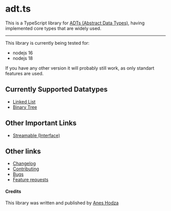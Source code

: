 # adt.ts
This is a TypeScript library for [ADTs (Abstract Data Types)](https://en.wikipedia.org/wiki/Abstract_data_type), having implemented core types that are widely used.

---

This library is currently being tested for:
- nodejs 16
- nodejs 18

If you have any other version it will probably still work, as only standart features are used.

## Currently Supported Datatypes
- [Linked List](./docs/classes/datatypes/LINKED_LIST.md)
- [Binary Tree](./docs/classes/datatypes/BINARY_TREE.md)

## Other Important Links
- [Streamable (Interface)](./docs/classes/STREAMABLE.md)

## Other links
- [Changelog](./docs/other_links/CHANGELOG.md)
- [Contributing](./docs/other_links/CONTRIBUTING.md)
- [Bugs](./docs/other_links/BUGS.md)
- [Feature requests](./docs/other_links/FEATURE_REQUESTS.md)

#### Credits
This library was written and published by [Anes Hodza](https://aneshodza.ch)
